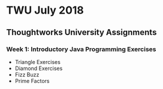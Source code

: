 # TWU July 2018
## Thoughtworks University Assignments ##

### Week 1: Introductory Java Programming Exercises ###
* Triangle Exercises
* Diamond Exercises
* Fizz Buzz
* Prime Factors
